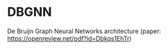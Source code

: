 # DBGNN
De Bruijn Graph Neural Networks architecture (paper: https://openreview.net/pdf?id=Dbkqs1EhTr)
